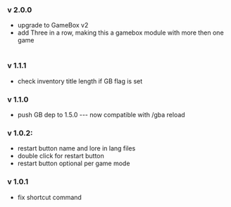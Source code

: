 
### v 2.0.0

- upgrade to GameBox v2
- add Three in a row, making this a gamebox module with more then one game

#

### v 1.1.1
- check inventory title length if GB flag is set


### v 1.1.0
- push GB dep to 1.5.0
--- now compatible with /gba reload


### v 1.0.2:
- restart button name and lore in lang files
- double click for restart button
- restart button optional per game mode


### v 1.0.1
- fix shortcut command